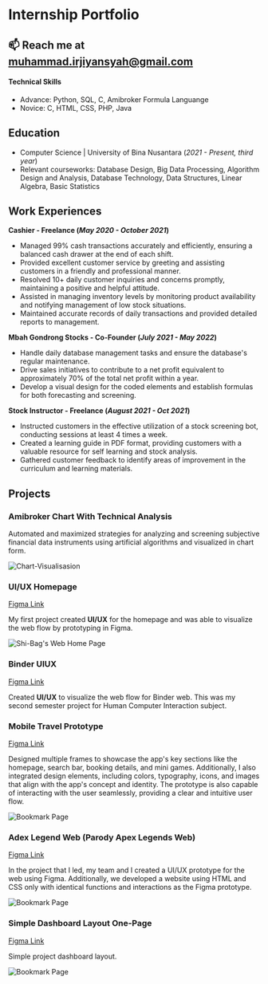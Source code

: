 # Internship Portfolio

## 📫 Reach me at **muhammad.irjiyansyah@gmail.com**

#### Technical Skills
- Advance: Python, SQL, C, Amibroker Formula Languange
- Novice: C, HTML, CSS, PHP, Java

## Education
- Computer Science | University of Bina Nusantara (_2021 - Present, third year_)
- Relevant courseworks: Database Design, Big Data Processing, Algorithm Design and Analysis, Database Technology, Data Structures, Linear Algebra, Basic Statistics               		

## Work Experiences
**Cashier - Freelance (_May 2020 - October 2021_)**
- Managed 99% cash transactions accurately and efficiently, ensuring a balanced cash drawer at the end of each shift.
- Provided excellent customer service by greeting and assisting customers in a friendly and professional manner.
- Resolved 10+ daily customer inquiries and concerns promptly, maintaining a positive and helpful attitude.
- Assisted in managing inventory levels by monitoring product availability and notifying management of low stock situations.
- Maintained accurate records of daily transactions and provided detailed reports to management.

**Mbah Gondrong Stocks - Co-Founder (_July 2021 - May 2022_)**
- Handle daily database management tasks and ensure the database's regular maintenance.
- Drive sales initiatives to contribute to a net profit equivalent to approximately 70% of the total net profit within a year.
- Develop a visual design for the coded elements and establish formulas for both forecasting and screening.

**Stock Instructor - Freelance (_August 2021 - Oct 2021_)**
- Instructed customers in the effective utilization of a stock screening bot, conducting sessions at least 4 times a week.
- Created a learning guide in PDF format, providing customers with a valuable resource for self learning and stock analysis.
- Gathered customer feedback to identify areas of improvement in the curriculum and learning materials.

## Projects

### Amibroker Chart With Technical Analysis

Automated and maximized strategies for analyzing and screening subjective financial data instruments using artificial algorithms and visualized in chart form.

![Chart-Visualisasion](Assets/mbahgondrong1.jpg)

### UI/UX Homepage
[Figma Link](https://www.figma.com/proto/kslZoY4hypqArBOpFRAvNN/Simple-homepage?node-id=1-2&starting-point-node-id=1%3A2&mode=design&t=fOMwxdmp4T6yjYjv-1)

My first project created **UI/UX** for the homepage and was able to visualize the web flow by prototyping in Figma.

![Shi-Bag's Web Home Page](Assets/HomePage.png)

### Binder UIUX

[Figma Link](https://www.figma.com/proto/71gMPgQnAHpAgVzv4hzFdY/Page-FAQ?node-id=102-4&starting-point-node-id=15%3A2&mode=design&t=v91RYhAhZzfDGqcA-1)

Created **UI/UX** to visualize the web flow for Binder web. This was my second semester project for Human Computer Interaction subject.

### Mobile Travel Prototype 

[Figma Link](https://www.figma.com/proto/tl4WtqdLwmX8izHZ1dHS3q/UAS-HCI?node-id=4-219&starting-point-node-id=4%3A219&t=9nCNdbcODnqatxSI-1)

Designed multiple frames to showcase the app's key sections like the homepage, search bar, booking details, and mini games. Additionally, I also integrated design elements, including colors, typography, icons, and images that align with the app's concept and identity. The prototype is also capable of interacting with the user seamlessly, providing a clear and intuitive user flow.

![Bookmark Page](Assets/Bookmark.png)

### Adex Legend Web (Parody Apex Legends Web)

[Figma Link](https://www.figma.com/proto/UTKuTL48Ciuj6NbgN8F0KW/Untitled?node-id=2-152&starting-point-node-id=2%3A152&mode=design&t=PsOabqenxW6Tkc7S-1)

In the project that I led, my team and I created a UI/UX prototype for the web using Figma. Additionally, we developed a website using HTML and CSS only with identical functions and interactions as the Figma prototype.

![Bookmark Page](Assets/Home.png)


### Simple Dashboard Layout One-Page
[Figma Link](https://www.figma.com/proto/wAKDR0EneqmzBIpf1zzGRc/Dashboard-(Community)?node-id=0-61&mode=design&t=ZGyeKGas9HaUeQ1o-1)

Simple project dashboard layout.

![Bookmark Page](Assets/Dashboard-OnePage.png)

